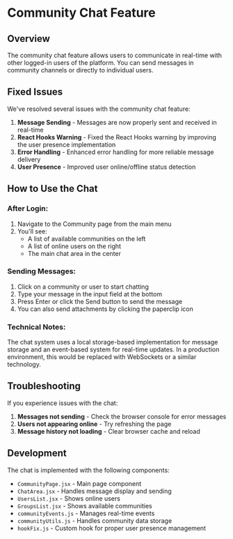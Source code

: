 # Community Chat Feature

## Overview
The community chat feature allows users to communicate in real-time with other logged-in users of the platform. You can send messages in community channels or directly to individual users.

## Fixed Issues
We've resolved several issues with the community chat feature:

1. **Message Sending** - Messages are now properly sent and received in real-time
2. **React Hooks Warning** - Fixed the React Hooks warning by improving the user presence implementation
3. **Error Handling** - Enhanced error handling for more reliable message delivery
4. **User Presence** - Improved user online/offline status detection

## How to Use the Chat

### After Login:
1. Navigate to the Community page from the main menu
2. You'll see:
   - A list of available communities on the left
   - A list of online users on the right
   - The main chat area in the center

### Sending Messages:
1. Click on a community or user to start chatting
2. Type your message in the input field at the bottom
3. Press Enter or click the Send button to send the message
4. You can also send attachments by clicking the paperclip icon

### Technical Notes:
The chat system uses a local storage-based implementation for message storage and an event-based system for real-time updates. In a production environment, this would be replaced with WebSockets or a similar technology.

## Troubleshooting

If you experience issues with the chat:

1. **Messages not sending** - Check the browser console for error messages
2. **Users not appearing online** - Try refreshing the page
3. **Message history not loading** - Clear browser cache and reload

## Development

The chat is implemented with the following components:

- `CommunityPage.jsx` - Main page component
- `ChatArea.jsx` - Handles message display and sending
- `UsersList.jsx` - Shows online users
- `GroupsList.jsx` - Shows available communities
- `communityEvents.js` - Manages real-time events
- `communityUtils.js` - Handles community data storage
- `hookFix.js` - Custom hook for proper user presence management 